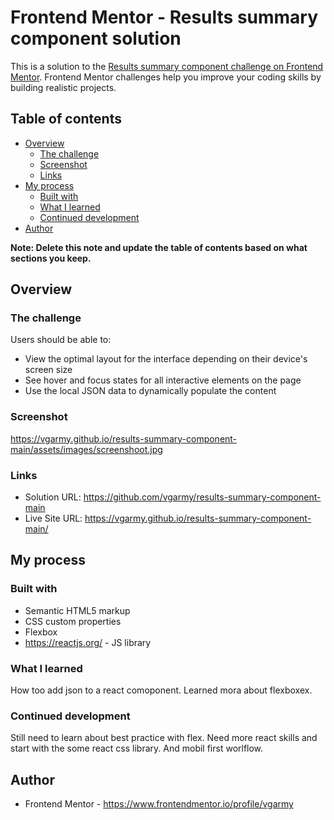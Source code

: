 # Frontend Mentor - Results summary component solution

This is a solution to the [Results summary component challenge on Frontend Mentor](https://www.frontendmentor.io/challenges/results-summary-component-CE_K6s0maV). Frontend Mentor challenges help you improve your coding skills by building realistic projects. 

## Table of contents

- [Overview](#overview)
  - [The challenge](#the-challenge)
  - [Screenshot](#screenshot)
  - [Links](#links)
- [My process](#my-process)
  - [Built with](#built-with)
  - [What I learned](#what-i-learned)
  - [Continued development](#continued-development)
- [Author](#author)

**Note: Delete this note and update the table of contents based on what sections you keep.**

## Overview

### The challenge

Users should be able to:

- View the optimal layout for the interface depending on their device's screen size
- See hover and focus states for all interactive elements on the page
- Use the local JSON data to dynamically populate the content

### Screenshot

https://vgarmy.github.io/results-summary-component-main/assets/images/screenshoot.jpg

### Links

- Solution URL: https://github.com/vgarmy/results-summary-component-main
- Live Site URL: https://vgarmy.github.io/results-summary-component-main/

## My process

### Built with

- Semantic HTML5 markup
- CSS custom properties
- Flexbox
- https://reactjs.org/ - JS library


### What I learned

How too add json to a react comoponent. Learned mora about flexboxex.


### Continued development

Still need to learn about best practice with flex. Need more react skills and start with the some react css library. And mobil first worlflow.


## Author

- Frontend Mentor - https://www.frontendmentor.io/profile/vgarmy
